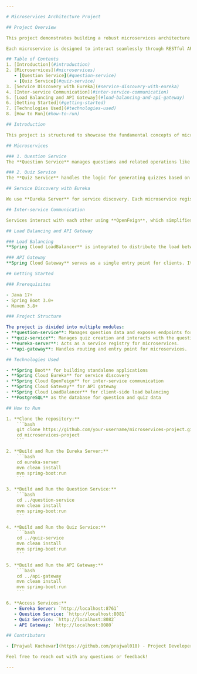 ```yaml
---

# Microservices Architecture Project

## Project Overview

This project demonstrates building a robust microservices architecture using Spring Boot. It includes multiple microservices for handling different functionalities such as a **Question Service** and a **Quiz Service**, with service discovery, API gateway, and load balancing mechanisms implemented using Eureka and Spring Cloud tools.

Each microservice is designed to interact seamlessly through RESTful APIs and Feign Clients, making the system scalable and maintainable.

## Table of Contents
1. [Introduction](#introduction)
2. [Microservices](#microservices)
   - [Question Service](#question-service)
   - [Quiz Service](#quiz-service)
3. [Service Discovery with Eureka](#service-discovery-with-eureka)
4. [Inter-service Communication](#inter-service-communication)
5. [Load Balancing and API Gateway](#load-balancing-and-api-gateway)
6. [Getting Started](#getting-started)
7. [Technologies Used](#technologies-used)
8. [How to Run](#how-to-run)

## Introduction

This project is structured to showcase the fundamental concepts of microservices development using Spring Boot and Spring Cloud. Each service is developed and deployed independently but can communicate with other services within the ecosystem. We will explore various concepts such as service discovery, load balancing, API gateway, and inter-service communication.

## Microservices

### 1. Question Service
The **Question Service** manages questions and related operations like adding, updating, and retrieving questions. This service acts as the primary database for the questions used in quizzes.

### 2. Quiz Service
The **Quiz Service** handles the logic for generating quizzes based on categories and retrieving the quiz data for user interactions. It communicates with the Question Service to fetch question data.

## Service Discovery with Eureka

We use **Eureka Server** for service discovery. Each microservice registers itself to the Eureka server, which maintains a registry of all active services. This enables efficient communication between services and supports dynamic scaling.

## Inter-service Communication

Services interact with each other using **OpenFeign**, which simplifies HTTP-based communication. The **Quiz Service** uses Feign to make REST calls to the **Question Service** for fetching the required data.

## Load Balancing and API Gateway

### Load Balancing
**Spring Cloud LoadBalancer** is integrated to distribute the load between instances of the Question and Quiz services. This helps achieve fault tolerance and efficient resource utilization.

### API Gateway
**Spring Cloud Gateway** serves as a single entry point for clients. It routes requests to the appropriate microservice based on the defined rules and handles cross-cutting concerns such as authentication, logging, and rate limiting.

## Getting Started

### Prerequisites

- Java 17+
- Spring Boot 3.0+
- Maven 3.8+

### Project Structure

The project is divided into multiple modules:
- **question-service**: Manages question data and exposes endpoints for CRUD operations.
- **quiz-service**: Manages quiz creation and interacts with the question service.
- **eureka-server**: Acts as a service registry for microservices.
- **api-gateway**: Handles routing and entry point for microservices.

## Technologies Used

- **Spring Boot** for building standalone applications
- **Spring Cloud Eureka** for service discovery
- **Spring Cloud OpenFeign** for inter-service communication
- **Spring Cloud Gateway** for API gateway
- **Spring Cloud LoadBalancer** for client-side load balancing
- **PostgreSQL** as the database for question and quiz data

## How to Run

1. **Clone the repository:**
    ```bash
    git clone https://github.com/your-username/microservices-project.git
    cd microservices-project
    ```

2. **Build and Run the Eureka Server:**
    ```bash
    cd eureka-server
    mvn clean install
    mvn spring-boot:run
    ```

3. **Build and Run the Question Service:**
    ```bash
    cd ../question-service
    mvn clean install
    mvn spring-boot:run
    ```

4. **Build and Run the Quiz Service:**
    ```bash
    cd ../quiz-service
    mvn clean install
    mvn spring-boot:run
    ```

5. **Build and Run the API Gateway:**
    ```bash
    cd ../api-gateway
    mvn clean install
    mvn spring-boot:run
    ```

6. **Access Services:**
   - Eureka Server: `http://localhost:8761`
   - Question Service: `http://localhost:8081`
   - Quiz Service: `http://localhost:8082`
   - API Gateway: `http://localhost:8080`

## Contributors

- [Prajwal Kuchewar](https://github.com/prajwal018) - Project Developer and Architect

Feel free to reach out with any questions or feedback!

---
```

